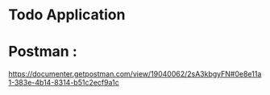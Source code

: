 # Todo Application

# Postman :

https://documenter.getpostman.com/view/19040062/2sA3kbgyFN#0e8e11a1-383e-4b14-8314-b51c2ecf9a1c
